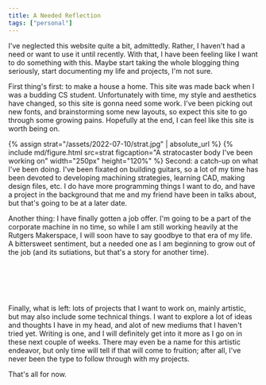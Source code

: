 ```yaml
---
title: A Needed Reflection
tags: ["personal"]
---
```

I've neglected this website quite a bit, admittedly. Rather, I haven't had a need or want to use it until recently. With that, I have been feeling like I want to do something with this. Maybe start taking the whole blogging thing seriously, start documenting my life and projects, I'm not sure.


First thing's first: to make a house a home. This site was made back when I was a budding CS student. Unfortunately with time, my style and aesthetics have changed, so this site is gonna need some work. I've been picking out new fonts, and brainstorming some new layouts, so expect this site to go through some growing pains. Hopefully at the end, I can feel like this site is worth being on.


{% assign strat="/assets/2022-07-10/strat.jpg" | absolute_url %}
{% include md/figure.html src=strat figcaption="A stratocaster body I've been working on" width="250px" height="120%" %}
Second: a catch-up on what I've been doing. I've been fixated on building guitars, so a lot of my time has been devoted to developing machining strategies, learning CAD, making design files, etc. I do have more programming things I want to do, and have a project in the background that me and my friend have been in talks about, but that's going to be at a later date. 


Another thing: I have finally gotten a job offer. I'm going to be a part of the corporate machine in no time, so while I am still working heavily at the Rutgers Makerspace, I will soon have to say goodbye to that era of my life. A bittersweet sentiment, but a needed one as I am beginning to grow out of the job (and its sutiations, but that's a story for another time).

<br>
<br>
<br>
<br>

Finally, what is left: lots of projects that I want to work on, mainly artistic, but may also include some technical things. I want to explore a lot of ideas and thoughts I have in my head, and alot of new mediums that I haven't tried yet. Writing is one, and I will definitely get into it more as I go on in these next couple of weeks. There may even be a name for this artistic endeavor, but only time will tell if that will come to fruition; after all, I've never been the type to follow through with my projects.


That's all for now.

